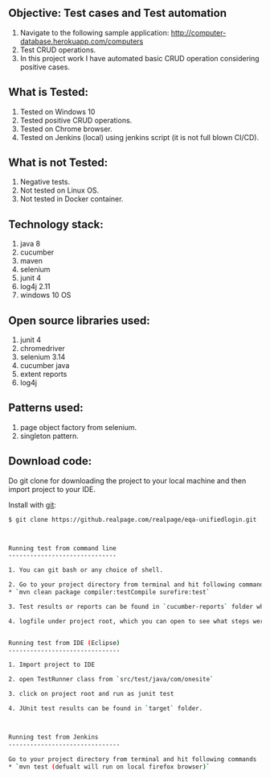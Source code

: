 ## Objective: Test cases and Test automation 

1. Navigate to the following sample application: http://computer-database.herokuapp.com/computers
2. Test CRUD operations. 
3. In this project work I have automated basic CRUD operation considering positive cases.


What is Tested:
---------------

1. Tested on Windows 10
2. Tested positive CRUD operations.
3. Tested on Chrome browser.
4. Tested on Jenkins (local) using jenkins script (it is not full blown CI/CD). 


What is not Tested:
-------------------

1. Negative tests.
2. Not tested on Linux OS.
3. Not tested in Docker container.


Technology stack:
-----------------

1. java 8
2. cucumber
3. maven
4. selenium
5. junit 4
6. log4j 2.11
6. windows 10 OS


Open source libraries used:
---------------------------

1. junit 4
2. chromedriver
3. selenium 3.14
4. cucumber java
5. extent reports
6. log4j
    

Patterns used:
-----------------

1. page object factory from selenium.
2. singleton pattern.


Download code:
---------------

Do git clone for downloading the project to your local machine and then import project to your IDE.

Install with [git](https://git-scm.com/downloads):
	
```sh
$ git clone https://github.realpage.com/realpage/eqa-unifiedlogin.git



Running test from command line
------------------------------

1. You can git bash or any choice of shell.

2. Go to your project directory from terminal and hit following command:
* `mvn clean package compiler:testCompile surefire:test`

3. Test results or reports can be found in `cucumber-reports` folder which is under `target` directory.

4. logfile under project root, which you can open to see what steps were executed. It is simple logger info.


Running test from IDE (Eclipse)
-------------------------------

1. Import project to IDE

2. open TestRunner class from `src/test/java/com/onesite`

3. click on project root and run as junit test

4. JUnit test results can be found in `target` folder.



Running test from Jenkins
-------------------------------

Go to your project directory from terminal and hit following commands
* `mvn test (defualt will run on local firefox browser)`


  
